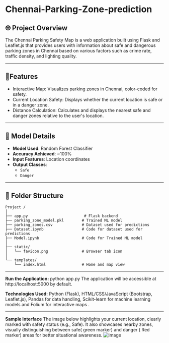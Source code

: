 # Chennai-Parking-Zone-prediction
## 🌐 Project Overview
The Chennai Parking Safety Map is a web application built using Flask and Leaflet.js that provides users with information about safe and dangerous parking zones in Chennai based on various factors such as crime rate, traffic density, and lighting quality.

---

## 🧠Features
- Interactive Map: Visualizes parking zones in Chennai, color-coded for safety.
- Current Location Safety: Displays whether the current location is safe or in a danger zone.
- Distance Calculation: Calculates and displays the nearest safe and danger zones relative to the user's location.

---

## 🧪 Model Details

- **Model Used**: Random Forest Classifier
- **Accuracy Achieved**: ~100%
- **Input Features**: Location coordinates
- **Output Classes**:  
  - `Safe`  
  - `Danger`

---

## 📁 Folder Structure

```
Project /
│
├── app.py                         # Flask backend
├── parking_zone_model.pkl        # Trained ML model
├── parking_zones.csv             # Dataset used for predictions
├── Dataset.ipynb                 # Code for dataset used for predictions
├── Model.ipynb                   # Code for Trained ML model
│
├── static/
│   └── favicon.png               # Browser tab icon
│
└── templates/
    └── index.html                # Home and map view
```

---
**Run the Application:**
python app.py
The application will be accessible at http://localhost:5000 by default.


**Technologies Used:** 
Python (Flask),
HTML/CSS/JavaScript (Bootstrap, Leaflet.js),
Pandas for data handling,
Scikit-learn for machine learning models and 
Folium for interactive maps .

---
**Sample Interface**
The image below highlights your current location, clearly marked with safety status (e.g., Safe). It also showcases nearby zones, visually distinguishing between safe( green marker) and danger ( Red marker) areas for better situational awareness.
![image](https://github.com/user-attachments/assets/a6fd540d-c98f-4324-8276-5fa168e075cf)
